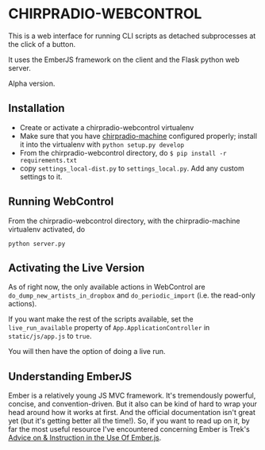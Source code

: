 # CHIRPRADIO-WEBCONTROL

This is a web interface for running CLI scripts as detached subprocesses at the click of a button.

It uses the EmberJS framework on the client and the Flask python web server.

Alpha version.

## Installation

- Create or activate a chirpradio-webcontrol virtualenv
- Make sure that you have [chirpradio-machine](https://github.com/chirpradio/chirpradio-machine)
  configured properly; install it into the virtualenv with
  `python setup.py develop`
- From the chirpradio-webcontrol directory, do `$ pip install -r requirements.txt`
- copy `settings_local-dist.py` to `settings_local.py`. Add any custom
  settings to it.

## Running WebControl

From the chirpradio-webcontrol directory, with the chirpradio-machine virtualenv activated, do

```
python server.py
```

## Activating the Live Version

As of right now, the only available actions in WebControl are `do_dump_new_artists_in_dropbox` and `do_periodic_import` (i.e. the read-only actions).

If you want make the rest of the scripts available, set the `live_run_available` property of `App.ApplicationController` in `static/js/app.js` to `true`.

You will then have the option of doing a live run.

## Understanding EmberJS

Ember is a relatively young JS MVC framework. It's tremendously powerful, concise, and convention-driven. But it also can be kind of hard to wrap your head around
how it works at first. And the official documentation isn't great yet (but it's getting better all the time!). So, if you want to read up on it, by far
the most useful resource I've encountered concerning Ember is Trek's [Advice on & Instruction in the Use Of Ember.js](http://trek.github.com/).
